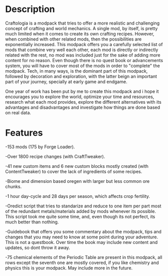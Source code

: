 # Description

Craftologia is a modpack that tries to offer a more realistic and challenging concept of crafting and world mechanics. A single mod, by itself, is pretty much limited when it comes to create its own crafting recipes. However, when combined with other related mods, then the possibilities are exponentially increased. This modpack offers you a carefully selected list of mods that combine very well each other, each mod is directly or indirectly related with the rest, no mod was included just for the sake of adding more content for no reason. Even though there is no quest book or advancements system, you will have to cover most of the mods in order to "complete" the modpack. Tech, in many ways, is the dominant part of this modpack, followed by decoration and exploration, with the latter beign an important part of your journey, specially at early game and endgame.  

One year of work has been put by me to create this modpack and i hope it encourages you to explore the world, optimize your time and resources, research what each mod provides, explore the different alternatives with its advantages and disadvantages and investigate how things are done based on real data. 

# Features
-153 mods (175 by Forge Loader).

-Over 1800 recipe changes (with CraftTweaker).

-41 new custom items and 6 new custom blocks mostly created (with ContentTweaker) to cover the lack of ingredients of some recipes.

-Biome and dimension based oregen with larger but less common ore chunks.

-1 hour day-cycle and 28 days per season, which affects crop fertility.

-Oredict script that tries to standarize and reduce to one item per part most of the redundant metals/materials added by mods whenever its possible. This script took me quite some time, and, even though its not perfect, its much better than nothing. 

-Guidebook that offers you some commentary about the modpack, tips and changes that you may need to know at some point during your adventure. This is not a questbook. Over time the book 
may include new content and updates, so dont throw it away.

-75 chemical elements of the Periodic Table are present in this modpack, all rows except the seventh one are mostly covered, if you like chemistry and physics this is your modpack. May include more in the future.
